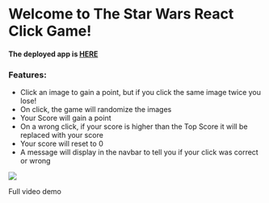 <h1>Welcome to The Star Wars React Click Game!</h1>
<h4>The deployed app is <a href="https://g-rant88.github.io/click-game-react/">HERE</a>
<h3>Features:</h3>
<ul>
  <li>Click an image to gain a point, but if you click the same image twice you lose!</li>
  <li>On click, the game will randomize the images</li>
  <li>Your Score will gain a point</li>
  <li>On a wrong click, if your score is higher than the Top Score it will be replaced with your score</li>
  <li>Your score will reset to 0</li>
  <li>A message will display in the navbar to tell you if your click was correct or wrong</li>
    </ul>
<img src ="https://media.giphy.com/media/3ohjVaLJdwKF1ZUTsI/giphy.gif"/>
<p>Full video demo <a href="https://www.youtube.com/watch?v=gtzCA2JXQgY&feature=youtu.be>HERE</a>
